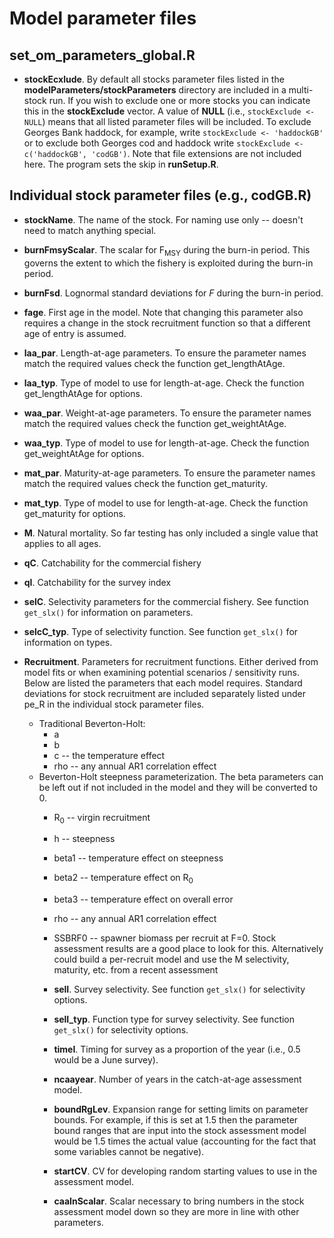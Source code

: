 
# Model parameter files

## set_om_parameters_global.R

* **stockEcxlude**. By default all stocks parameter files listed in the **modelParameters/stockParameters** directory are included in a multi-stock run. If you wish to exclude one or more stocks you can indicate this in the **stockExclude** vector. A value of **NULL** (i.e., ```stockExclude <- NULL```) means that all listed parameter files will be included. To exclude Georges Bank haddock, for example, write ```stockExclude <- 'haddockGB'``` or to exclude both Georges cod and haddock write ```stockExclude <- c('haddockGB', 'codGB')```. Note that file extensions are not included here. The program sets the skip in **runSetup.R**.





## Individual stock parameter files (e.g., codGB.R)

* **stockName**. The name of the stock. For naming use only -- doesn't need to match anything special.

* **burnFmsyScalar**. The scalar for F<sub>MSY</sub> during the burn-in period. This governs the extent to which the fishery is exploited during the burn-in period.

* **burnFsd**. Lognormal standard deviations for *F* during the burn-in period.

* **fage**. First age in the model. Note that changing this parameter also requires a change in the stock recruitment function so that a different age of entry is assumed.

* **laa_par**. Length-at-age parameters. To ensure the parameter names match the required values check the function get_lengthAtAge.

* **laa_typ**. Type of model to use for length-at-age. Check the function get_lengthAtAge for options.

* **waa_par**. Weight-at-age parameters. To ensure the parameter names match the required values check the function get_weightAtAge.

* **waa_typ**. Type of model to use for length-at-age. Check the function get_weightAtAge for options.

* **mat_par**. Maturity-at-age parameters. To ensure the parameter names match the required values check the function get_maturity.

* **mat_typ**. Type of model to use for length-at-age. Check the function get_maturity for options.

* **M**. Natural mortality. So far testing has only included a single value that applies to all ages.

* **qC**. Catchability for the commercial fishery

* **qI**. Catchability for the survey index

* **selC**. Selectivity parameters for the commercial fishery. See function ```get_slx()``` for information on parameters.

* **selcC_typ**. Type of selectivity function. See function ```get_slx()``` for information on types.

* **Recruitment**. Parameters for recruitment functions. Either derived from model fits or when examining potential scenarios / sensitivity runs. Below are listed the parameters that each model requires. Standard deviations for stock recruitment are included separately listed under pe_R in the individual stock parameter files.
  * Traditional Beverton-Holt:
    * a
    * b
    * c -- the temperature effect
    * rho -- any annual AR1 correlation effect
  * Beverton-Holt steepness parameterization. The beta parameters can be left out if not included in the model and they will be converted to 0.
    * R<sub>0</sub> -- virgin recruitment
    * h -- steepness
    * beta1 -- temperature effect on steepness
    * beta2 -- temperature effect on R<sub>0</sub>
    * beta3 -- temperature effect on overall error
    * rho -- any annual AR1 correlation effect
    * SSBRF0 -- spawner biomass per recruit at F=0. Stock assessment results are a good place to look for this. Alternatively could build a per-recruit model and use the M selectivity, maturity, etc. from a recent assessment

    * **selI**. Survey selectivity. See function ```get_slx()``` for selectivity options.

    * **selI_typ**. Function type for survey selectivity.  See function ```get_slx()``` for selectivity options.

    * **timeI**. Timing for survey as a proportion of the year (i.e., 0.5 would be a June survey).

    * **ncaayear**. Number of years in the catch-at-age assessment model.

    * **boundRgLev**. Expansion range for setting limits on parameter bounds. For example, if this is set at 1.5 then the parameter bound ranges that are input into the stock assessment model would be 1.5 times the actual value (accounting for the fact that some variables cannot be negative).

    * **startCV**. CV for developing random starting values to use in the assessment model.

    * **caaInScalar**. Scalar necessary to bring numbers in the stock assessment model down so they are more in line with other parameters.

